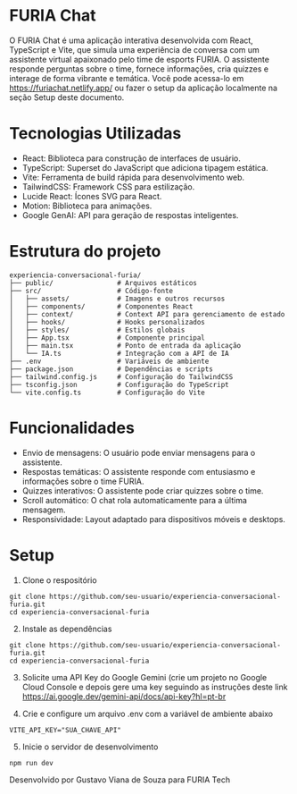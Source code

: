 # FURIA Chat
O FURIA Chat é uma aplicação interativa desenvolvida com React, TypeScript e Vite, que simula uma experiência de conversa com um assistente virtual apaixonado pelo time de esports FURIA. O assistente responde perguntas sobre o time, fornece informações, cria quizzes e interage de forma vibrante e temática. Você pode acessa-lo em https://furiachat.netlify.app/ ou fazer o setup da aplicação localmente na seção Setup deste documento.

# Tecnologias Utilizadas
- React: Biblioteca para construção de interfaces de usuário.
- TypeScript: Superset do JavaScript que adiciona tipagem estática.
- Vite: Ferramenta de build rápida para desenvolvimento web.
- TailwindCSS: Framework CSS para estilização.
- Lucide React: Ícones SVG para React.
- Motion: Biblioteca para animações.
- Google GenAI: API para geração de respostas inteligentes.

# Estrutura do projeto
```
experiencia-conversacional-furia/
├── public/                # Arquivos estáticos
├── src/                   # Código-fonte
│   ├── assets/            # Imagens e outros recursos
│   ├── components/        # Componentes React
│   ├── context/           # Context API para gerenciamento de estado
│   ├── hooks/             # Hooks personalizados
│   ├── styles/            # Estilos globais
│   ├── App.tsx            # Componente principal
│   ├── main.tsx           # Ponto de entrada da aplicação
│   └── IA.ts              # Integração com a API de IA
├── .env                   # Variáveis de ambiente
├── package.json           # Dependências e scripts
├── tailwind.config.js     # Configuração do TailwindCSS
├── tsconfig.json          # Configuração do TypeScript
└── vite.config.ts         # Configuração do Vite
```

# Funcionalidades
- Envio de mensagens: O usuário pode enviar mensagens para o assistente.
- Respostas temáticas: O assistente responde com entusiasmo e informações sobre o time FURIA.
- Quizzes interativos: O assistente pode criar quizzes sobre o time.
- Scroll automático: O chat rola automaticamente para a última mensagem.
- Responsividade: Layout adaptado para dispositivos móveis e desktops.

# Setup
1. Clone o respositório
```
git clone https://github.com/seu-usuario/experiencia-conversacional-furia.git
cd experiencia-conversacional-furia
```

2. Instale as dependências
```
git clone https://github.com/seu-usuario/experiencia-conversacional-furia.git
cd experiencia-conversacional-furia
```

3. Solicite uma API Key do Google Gemini (crie um projeto no Google Cloud Console e depois gere uma key seguindo as instruções deste link https://ai.google.dev/gemini-api/docs/api-key?hl=pt-br

4. Crie e configure um arquivo .env com a variável de ambiente abaixo 
```
VITE_API_KEY="SUA_CHAVE_API"
```

5. Inicie o servidor de desenvolvimento
```
npm run dev
```

Desenvolvido por Gustavo Viana de Souza para FURIA Tech
